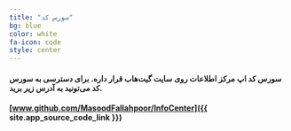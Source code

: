 ```yaml
---
title: "سورس کد"
bg: blue
color: white
fa-icon: code
style: center
---
```

#### سورس کد اپ مرکز اطلاعات روی سایت گیت‌هاب قرار داره. برای دسترسی به سورس کد می‌تونید به آدرس زیر برید.

#### [www.github.com/MasoodFallahpoor/InfoCenter]({{ site.app_source_code_link }})

